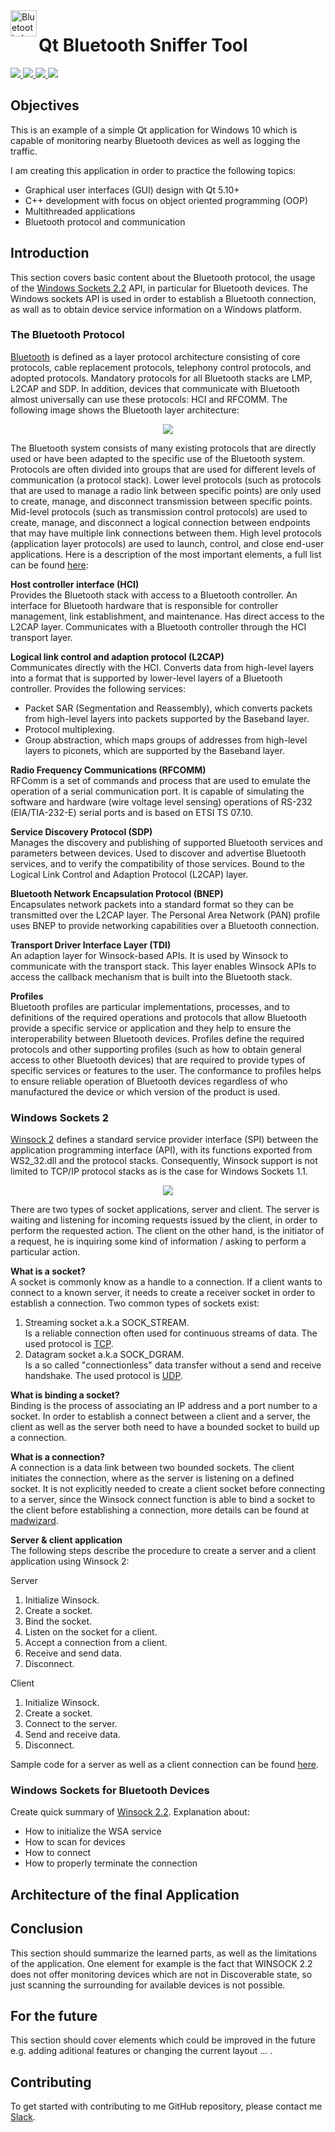 <img src="https://upload.wikimedia.org/wikipedia/commons/thumb/d/da/Bluetooth.svg/393px-Bluetooth.svg.png" alt="Bluetooth_Logo" height="42px" width="42px" align="left">

# Qt Bluetooth Sniffer Tool
<div>
    <a href="https://github.com/NaPiZip/Docker_GUI_Apps_on_Windows">
        <img src="https://img.shields.io/badge/Document%20Version-1.0.0-brightgreen.svg"/>
    </a>
    <a href="https://www.qt.io/download">
        <img src="https://img.shields.io/badge/Qt-5.10.1-blue.svg"/>
    </a>
    <a href="https://www.microsoft.com">
        <img src="https://img.shields.io/badge/Windows%2010%20x64-10.0.17134%20Build%2017134-blue.svg"/>
    </a>
    <a href="https://docs.microsoft.com/en-us/visualstudio/releasenotes/vs2015-version-history">
        <img src="https://img.shields.io/badge/MS%20Visual%20C%2B%2B-14.0%20(amd64__x86)-blue.svg"/>
    </a>
</div>

## Objectives
This is an example of a simple Qt application for Windows 10 which is capable of monitoring nearby Bluetooth devices as well as logging the traffic.

I am creating this application in order to practice the following topics:<br>
- Graphical user interfaces (GUI) design with Qt 5.10+
- C++ development with focus on object oriented programming (OOP)
- Multithreaded applications
- Bluetooth protocol and communication

## Introduction
This section covers basic content about the Bluetooth protocol, the usage of the [Windows Sockets 2.2](https://docs.microsoft.com/en-us/windows/desktop/bluetooth/bluetooth-start-page) API, in particular for Bluetooth devices. The Windows sockets API is used in order to establish a Bluetooth connection, as wall as to obtain device service information on a Windows platform.

### The Bluetooth Protocol
[Bluetooth](https://en.wikipedia.org/wiki/Bluetooth) is defined as a layer protocol architecture consisting of core protocols, cable replacement protocols, telephony control protocols, and adopted protocols. Mandatory protocols for all Bluetooth stacks are LMP, L2CAP and SDP. In addition, devices that communicate with Bluetooth almost universally can use these protocols: HCI and RFCOMM. The following image shows the Bluetooth layer architecture:

<p align="center">
<image src="https://raw.githubusercontent.com/NaPiZip/Qt-Applications-for-Windows-10/master/Bluetooth_sniffer_tool/images/bluetooth_stack.JPG"/></p>

The Bluetooth system consists of many existing protocols that are directly used or have been adapted to the specific use of the Bluetooth system. Protocols are often divided into groups that are used for different levels of communication (a protocol stack). Lower level protocols (such as protocols that are used to manage a radio link between specific points) are only used to create, manage, and disconnect transmission between specific points. Mid-level protocols (such as transmission control protocols) are used to create, manage, and disconnect a logical connection between endpoints that may have multiple link connections between them. High level protocols (application layer protocols) are used to launch, control, and close end-user applications. Here is a description of the most important elements, a full list can be found [here](http://althos.com/tutorial/Bluetooth-tutorial-protocol-layers.html):

**Host controller interface (HCI)**<br>
Provides the Bluetooth stack with access to a Bluetooth controller. An interface for Bluetooth hardware that is responsible for controller management, link establishment, and maintenance.
Has direct access to the L2CAP layer. Communicates with a Bluetooth controller through the HCI transport layer.

**Logical link control and adaption protocol (L2CAP)**<br>
Communicates directly with the HCI. Converts data from high-level layers into a format that is supported by lower-level layers of a Bluetooth controller. Provides the following services:
- Packet SAR (Segmentation and Reassembly), which converts packets from high-level layers into packets supported by the Baseband layer.
- Protocol multiplexing.
- Group abstraction, which maps groups of addresses from high-level layers to piconets, which are   supported by the Baseband layer.

**Radio Frequency Communications (RFCOMM)**<br>
RFComm is a set of commands and process that are used to emulate the operation of a serial communication port. It is capable of simulating the software and hardware (wire voltage level sensing) operations of RS-232 (EIA/TIA-232-E) serial ports and is based on ETSI TS 07.10.

**Service Discovery Protocol (SDP)**<br>
Manages the discovery and publishing of supported Bluetooth services and parameters between devices. Used to discover and advertise Bluetooth services, and to verify the compatibility of those services. Bound to the Logical Link Control and Adaption Protocol (L2CAP) layer.

**Bluetooth Network Encapsulation Protocol (BNEP)**<br>
Encapsulates network packets into a standard format so they can be transmitted over the L2CAP layer. The Personal Area Network (PAN) profile uses BNEP to provide networking capabilities over a Bluetooth connection.

**Transport Driver Interface Layer (TDI)**<br>
An adaption layer for Winsock-based APIs. It is used by Winsock to communicate with the transport stack. This layer enables Winsock APIs to access the callback mechanism that is built into the Bluetooth stack.

**Profiles**<br>
Bluetooth profiles are particular implementations, processes, and to definitions of the required operations and protocols that allow Bluetooth provide a specific service or application and they help to ensure the interoperability between Bluetooth devices. Profiles define the required protocols and other supporting profiles (such as how to obtain general access to other Bluetooth devices) that are required to provide types of specific services or features to the user. The conformance to profiles helps to ensure reliable operation of Bluetooth devices regardless of who manufactured the device or which version of the product is used.


### Windows Sockets 2
[Winsock 2](https://docs.microsoft.com/en-us/windows/desktop/WinSock/windows-sockets-2-architecture-2) defines a standard service provider interface (SPI) between the application programming interface (API), with its functions exported from WS2_32.dll and the protocol stacks. Consequently, Winsock support is not limited to TCP/IP protocol stacks as is the case for Windows Sockets 1.1.

<p align="center">
<image src="https://raw.githubusercontent.com/NaPiZip/Qt-Applications-for-Windows-10/master/Bluetooth_sniffer_tool/images/winsocket_overview.png"/></p>

There are two types of socket applications, server and client. The server is waiting and listening for incoming requests issued by the client, in order to perform the requested action. The client on the other hand, is the initiator of a request, he is inquiring some kind of information / asking to perform a particular action.

**What is a socket?**<br>
A socket is commonly know as a handle to a connection. If a client wants to connect to a known server, it needs to create a receiver socket in order to establish a connection. Two common types of sockets exist:
1.  Streaming socket a.k.a SOCK_STREAM.<br>
    Is a reliable connection often used for continuous streams of data. The used protocol is [TCP](https://en.wikipedia.org/wiki/Transmission_Control_Protocol).
2.  Datagram socket a.k.a SOCK_DGRAM.<br>
    Is a so called "connectionless" data transfer without a send and receive handshake. The used protocol is [UDP](https://en.wikipedia.org/wiki/User_Datagram_Protocol).

**What is binding a socket?**<br>
Binding is the process of associating an IP address and a port number to a socket. In order to establish a connect between a client and a server, the client as well as the server both need to have a bounded socket to build up a connection.

**What is a connection?**<br>
A connection is a data link between two bounded sockets. The client initiates the connection, where as the server is listening on a defined socket. It is not explicitly needed to create a client socket before connecting to a server, since the Winsock connect function is able to bind a socket to the client before establishing a connection, more details can be found at [madwizard](http://www.madwizard.org/programming/tutorials/netcpp/3).

**Server & client application**<br>
The following steps describe the procedure to create a server and a client application using Winsock 2:

Server
1.  Initialize Winsock.
2.  Create a socket.
3.  Bind the socket.
4.  Listen on the socket for a client.
5.  Accept a connection from a client.
6.  Receive and send data.
7.  Disconnect.

Client
1.  Initialize Winsock.
2.  Create a socket.
3.  Connect to the server.
4.  Send and receive data.
5.  Disconnect.

Sample code for a server as well as a client connection can be found [here](https://docs.microsoft.com/en-us/windows/desktop/WinSock/finished-server-and-client-code).

### Windows Sockets for Bluetooth Devices
Create quick summary of [Winsock 2.2](https://docs.microsoft.com/en-us/windows/desktop/WinSock/windows-sockets-start-page-2). Explanation about:
- How to initialize the WSA service
- How to scan for devices
- How to connect
- How to properly terminate the connection


## Architecture of the final Application


## Conclusion
This section should summarize the learned parts, as well as the limitations of the application. One element for example is the fact that WINSOCK 2.2 does not offer monitoring devices which are not in Discoverable state, so just scanning the surrounding for available devices is not possible.

## For the future
This section should cover elements which could be improved in the future e.g. adding aditional features or changing the current layout ... .

## Contributing

To get started with contributing to me GitHub repository, please contact me [Slack](https://join.slack.com/t/napi-friends/shared_invite/enQtNDg3OTg5NDc1NzUxLWU1MWNhNmY3ZTVmY2FkMDM1ODg1MWNlMDIyYTk1OTg4OThhYzgyNDc3ZmE5NzM1ZTM2ZDQwZGI0ZjU2M2JlNDU).
